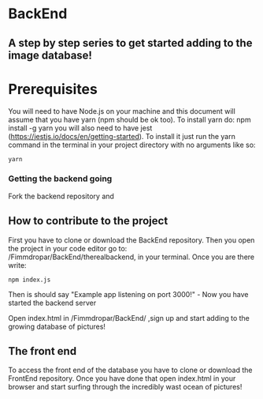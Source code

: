 # BackEnd

## A step by step series to get started adding to the image database!

# Prerequisites
You will need to have Node.js on your machine and this document will assume that you have yarn (npm should be ok too). To install yarn do:
npm install -g yarn
you will also need to have jest (https://jestjs.io/docs/en/getting-started). To install it just run the yarn command in the terminal in your project directory with no arguments like so:

```
yarn
```

### Getting the backend going
Fork the backend repository and

## How to contribute to the project

First you have to clone or download the BackEnd repository. Then you open the project in your code editor go to:
/Fimmdropar/BackEnd/therealbackend, in your terminal. Once you are there write:

```
npm index.js
```

Then is should say "Example app listening on port 3000!" - Now you have started the backend server

Open index.html in /Fimmdropar/BackEnd/ ,sign up and start adding to the growing database of pictures!

## The front end 
To access the front end of the database you have to clone or download the FrontEnd repository. Once you have done that open index.html in your 
browser and start surfing through the incredibly wast ocean of pictures!
